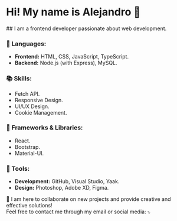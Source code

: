 <p>
  <h1>
    Hi! My name is Alejandro 👋  
  </h1> 
## I am a frontend developer passionate about web development.
</p>


### 🦄 Languages:  
- **Frontend:** HTML, CSS, JavaScript, TypeScript.  
- **Backend:** Node.js (with Express), MySQL.  

### 📚 Skills:  
- Fetch API.  
- Responsive Design.  
- UI/UX Design.  
- Cookie Management.  

### 🚀 Frameworks & Libraries:  
- React.  
- Bootstrap.  
- Material-UI.  

### 💼 Tools:  
- **Development:** GitHub, Visual Studio, Yaak.  
- **Design:** Photoshop, Adobe XD, Figma.  

💌 I am here to collaborate on new projects and provide creative and effective solutions!  
Feel free to contact me through my email or social media: ⤵️  
